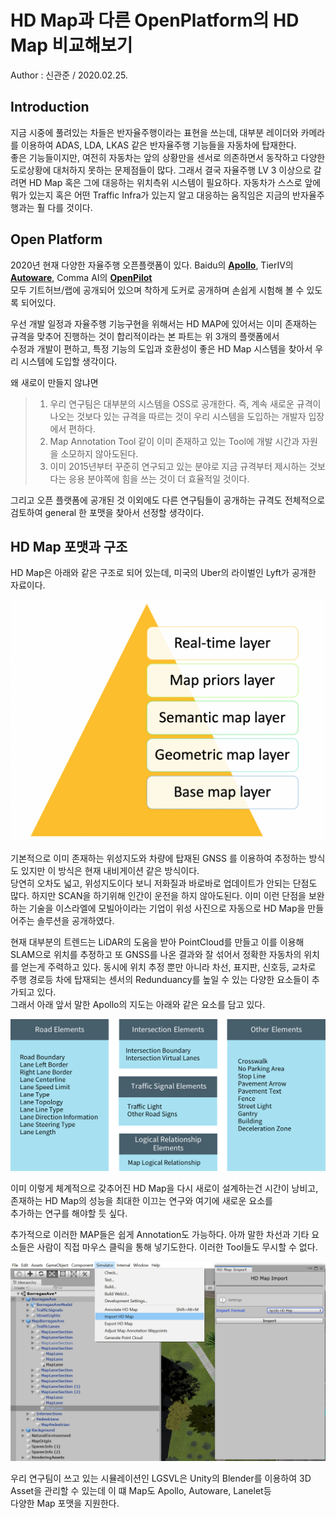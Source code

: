 # HD Map과 다른 OpenPlatform의 HD Map 비교해보기
Author : 신관준 / 2020.02.25.

## Introduction
지금 시중에 풀려있는 차들은 반자율주행이라는 표현을 쓰는데, 대부분 레이더와 카메라를 이용하여 ADAS, LDA, LKAS 같은 반자율주행 기능들을 자동차에 탑재한다.   
좋은 기능들이지만, 여전히 자동차는 앞의 상황만을 센서로 의존하면서 동작하고 다양한 도로상황에 대처하지 못하는 문제점들이 많다. 그래서 결국
자율주행 LV 3 이상으로 갈려면 HD Map 혹은 그에 대응하는 위치측위 시스템이 필요하다. 자동차가 스스로 앞에 뭐가 있는지 혹은 어떤 Traffic Infra가 있는지 알고
대응하는 움직임은 지금의 반자율주행과는 훨 다를 것이다.

## Open Platform
2020년 현재 다양한 자율주행 오픈플랫폼이 있다. Baidu의 [__Apollo__](https://github.com/ApolloAuto/apollo), TierIV의 [__Autoware__](https://gitlab.com/autowarefoundation/autoware.ai), Comma AI의 [__OpenPilot__](https://github.com/commaai/openpilot)   
모두 기트허브/랩에 공개되어 있으며
착하게 도커로 공개하며 손쉽게 시험해 볼 수 있도록 되어있다.

우선 개발 일정과 자율주행 기능구현을 위해서는 HD MAP에 있어서는 이미 존재하는 규격을 맞추어 진행하는 것이 합리적이라는 본 파트는 위 3개의 플랫폼에서   
수정과 개발이 편하고, 특정 기능의 도입과 호환성이 좋은 HD Map 시스템을 찾아서 우리 시스템에 도입할 생각이다.   

왜 새로이 만들지 않냐면
>  1. 우리 연구팀은 대부분의 시스템을 OSS로 공개한다. 즉, 계속 새로운 규격이 나오는 것보다 있는 규격을 따르는 것이 우리 시스템을 도입하는 개발자 입장에서 편하다.
>  2. Map Annotation Tool 같이 이미 존재하고 있는 Tool에 개발 시간과 자원을 소모하지 않아도된다.
>  3. 이미 2015년부터 꾸준히 연구되고 있는 분야로 지금 규격부터 제시하는 것보다는 응용 분야쪽에 힘을 쓰는 것이 더 효율적일 것이다.

그리고 오픈 플랫폼에 공개된 것 이외에도 다른 연구팀들이 공개하는 규격도 전체적으로 검토하여 general 한 포맷을 찾아서 선정할 생각이다.

## HD Map 포맷과 구조
HD Map은 아래와 같은 구조로 되어 있는데, 미국의 Uber의 라이벌인 Lyft가 공개한 자료이다.

![hdmap-layer](media/hdmap-layer.png)

기본적으로 이미 존재하는 위성지도와 차량에 탑재된 GNSS 를 이용하여 추정하는 방식도 있지만 이 방식은 현재 내비게이션 같은 방식이다.   
당연히 오차도 넓고, 위성지도이다 보니 저화질과 바로바로 업데이트가 안되는 단점도 많다. 하지만 SCAN을 하기위해 인간이 운전을 하지 않아도된다.
이미 이런 단점을 보완하는 기술을 이스라엘에 모빌아이라는 기업이 위성 사진으로 자동으로 HD Map을 만들어주는 솔루션을 공개하였다.   

현재 대부분의 트렌드는 LiDAR의 도움을 받아 PointCloud를 만들고
이를 이용해 SLAM으로 위치를 추정하고 또 GNSS를 나온 결과와 잘 섞어서 정확한 자동차의 위치를 얻는게 주력하고 있다. 동시에
위치 추정 뿐만 아니라 차선, 표지판, 신호등, 교차로 주행 경로등 차에 탑재되는 센서의 Redunduancy를 높일 수 있는 다양한 요소들이 추가되고 있다.   
그래서 아래 앞서 말한 Apollo의 지도는 아래와 같은 요소를 담고 있다.   

![apolloMap](media/apolloMapComponent.png)

이미 이렇게 체계적으로 갖추어진 HD Map을 다시 새로이 설계하는건 시간이 낭비고, 존재하는 HD Map의 성능을 최대한 이끄는 연구와 여기에 새로운 요소를   
추가하는 연구를 해야할 듯 싶다.

추가적으로 이러한 MAP들은 쉽게 Annotation도 가능하다. 아까 말한 차선과 기타 요소들은 사람이 직접 마우스 클릭을 통해 넣기도한다.
이러한 Tool들도 무시할 수 없다.

![LGSVL](media/annotation-import.png)

우리 연구팀이 쓰고 있는 시뮬레이션인 LGSVL은 Unity의 Blender를 이용하여 3D Asset을 관리할 수 있는데 이 떄 Map도 Apollo, Autoware, Lanelet등   
다양한 Map 포맷을 지원한다. 

